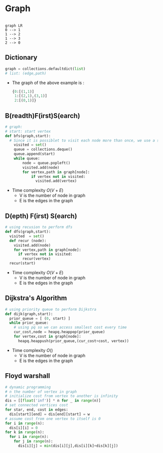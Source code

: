 # Graph

```mermaid

graph LR
0 --> 1
1 --> 2
1 --> 3
2 --> 0
```

## Dictionary

```python
graph = collections.defaultdict(list)
# list: (edge,path)
```

- The graph of the above example is :

  ```python
  {0:[(1,1)]
   1:[(2,1),(3,1)]
   2:[(0,1)]}
  ```

  

## B(readth)F(irst)S(earch)

```python
# graph:
# start: start vertex
def bfs(graph,start):
  # Since it is possiblet to visit each node more than once, we use a set to record visited node.
    visited = set()
    queue = collections.deque()
    queue.append(start)
    while queue:
        node = queue.popleft()
        visited.add(node)
        for vertex,path in graph[node]:
            if vertex not in visited:
              visited.add(vertex)
```

- Time complexity $O(V + E)$
  - V is the number of node in graph
  - E is the edges in the graph

## D(epth) F(irst) S(earch)

```python
# using recusion to perform dfs
def dfs(graph,start):
  visited  = set()
  def recur (node):
    visited.add(node)
    for vertex,path in graph[node]:
      if vertex not in visited:
        recur(vertex)
  recur(start)
```



- Time complexity $O(V + E)$
  - V is the number of node in graph
  - E is the edges in the graph

## Dijkstra's Algorithm

```python
# using priority queue to perform Dijkstra
def dijk(graph,start):
  prior_queue = [ (0, start) ]
  while prior_queue:
    # using pq so we can access smallest cost every time
    cur_cost,node = heapq.heappop(prior_queue)
    for vertex,cost in graph[node]:
      heapq.heappush(prior_queue,(cur_cost+cost, vertex))
```

- Time complexity $O()$
  - V is the number of node in graph
  - E is the edges in the graph

## Floyd warshall

```python
# dynamic programming
# n the number of vertex in graph
# initialize cost from vertex to another is infinity
dis = [[float('inf')] * n for _ in range(n)]
# set connected vertices cost 
for star, end, cost in edges:
  dis[start][end] = dis[end][start] = w
# assume cost from one vertex to itself is 0
for i in range(n):
  dis[i][i] = 0
for k in range(n):
  for i in range(n):
    for j in range(n):
      dis[i][j] = min(dis[i][j],dis[i][k]+dis[k][j])
```

